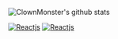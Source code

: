 ![ClownMonster's github stats](https://github-readme-stats.vercel.app/api?username=clownmonster)

[![Reactjs](https://github-readme-stats.vercel.app/api/pin/?username=clownmonster&repo=covid19_flutter_app&show_owner=true)](https://github.com/facebook/react)
[![Reactjs](https://github-readme-stats.vercel.app/api/pin/?username=clownmonster&repo=ChatBot_python&show_owner=true)](https://github.com/facebook/react)
 
